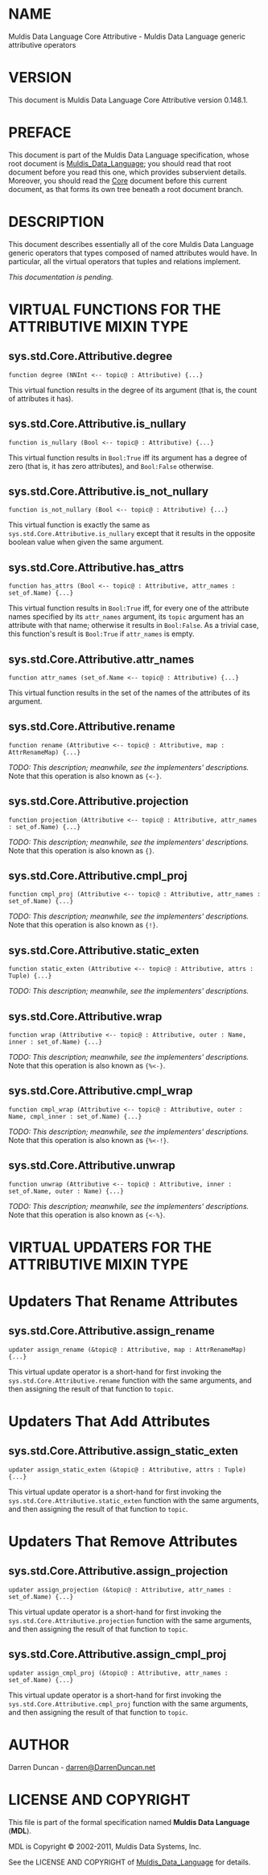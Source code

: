 # NAME

Muldis Data Language Core Attributive - Muldis Data Language generic attributive operators

# VERSION

This document is Muldis Data Language Core Attributive version 0.148.1.

# PREFACE

This document is part of the Muldis Data Language specification, whose root
document is [Muldis_Data_Language](Muldis_Data_Language.md); you should read that root document before
you read this one, which provides subservient details.  Moreover, you
should read the [Core](Muldis_Data_Language_Core.md) document before this current
document, as that forms its own tree beneath a root document branch.

# DESCRIPTION

This document describes essentially all of the core Muldis Data Language generic
operators that types composed of named attributes would have.  In
particular, all the virtual operators that tuples and relations implement.

*This documentation is pending.*

# VIRTUAL FUNCTIONS FOR THE ATTRIBUTIVE MIXIN TYPE

## sys.std.Core.Attributive.degree

`function degree (NNInt <-- topic@ : Attributive) {...}`

This virtual function results in the degree of its argument (that is, the
count of attributes it has).

## sys.std.Core.Attributive.is_nullary

`function is_nullary (Bool <-- topic@ : Attributive) {...}`

This virtual function results in `Bool:True` iff its argument has a degree
of zero (that is, it has zero attributes), and `Bool:False` otherwise.

## sys.std.Core.Attributive.is_not_nullary

`function is_not_nullary (Bool <-- topic@ : Attributive) {...}`

This virtual function is exactly the same as
`sys.std.Core.Attributive.is_nullary` except
that it results in the opposite boolean value when given the same argument.

## sys.std.Core.Attributive.has_attrs

`function has_attrs (Bool <-- topic@ : Attributive,
attr_names : set_of.Name) {...}`

This virtual function results in `Bool:True` iff, for every one of the
attribute names specified by its `attr_names` argument, its `topic`
argument has an attribute with that name; otherwise it results in
`Bool:False`.  As a trivial case, this function's result is `Bool:True`
if `attr_names` is empty.

## sys.std.Core.Attributive.attr_names

`function attr_names (set_of.Name <-- topic@ : Attributive) {...}`

This virtual function results in the set of the names of the attributes of
its argument.

## sys.std.Core.Attributive.rename

`function rename (Attributive <-- topic@ : Attributive,
map : AttrRenameMap) {...}`

*TODO: This description; meanwhile, see the implementers' descriptions.*
Note that this operation is also known as `{<-}`.

## sys.std.Core.Attributive.projection

`function projection (Attributive <-- topic@ : Attributive,
attr_names : set_of.Name) {...}`

*TODO: This description; meanwhile, see the implementers' descriptions.*
Note that this operation is also known as `{}`.

## sys.std.Core.Attributive.cmpl_proj

`function cmpl_proj (Attributive <-- topic@ : Attributive,
attr_names : set_of.Name) {...}`

*TODO: This description; meanwhile, see the implementers' descriptions.*
Note that this operation is also known as `{!}`.

## sys.std.Core.Attributive.static_exten

`function static_exten (Attributive <--
topic@ : Attributive, attrs : Tuple) {...}`

*TODO: This description; meanwhile, see the implementers' descriptions.*

## sys.std.Core.Attributive.wrap

`function wrap (Attributive <-- topic@ : Attributive,
outer : Name, inner : set_of.Name) {...}`

*TODO: This description; meanwhile, see the implementers' descriptions.*
Note that this operation is also known as `{%<-}`.

## sys.std.Core.Attributive.cmpl_wrap

`function cmpl_wrap (Attributive <-- topic@ : Attributive,
outer : Name, cmpl_inner : set_of.Name) {...}`

*TODO: This description; meanwhile, see the implementers' descriptions.*
Note that this operation is also known as `{%<-!}`.

## sys.std.Core.Attributive.unwrap

`function unwrap (Attributive <-- topic@ : Attributive,
inner : set_of.Name, outer : Name) {...}`

*TODO: This description; meanwhile, see the implementers' descriptions.*
Note that this operation is also known as `{<-%}`.

# VIRTUAL UPDATERS FOR THE ATTRIBUTIVE MIXIN TYPE

# Updaters That Rename Attributes

## sys.std.Core.Attributive.assign_rename

`updater assign_rename (&topic@ : Attributive, map : AttrRenameMap) {...}`

This virtual update operator is a short-hand for first invoking the
`sys.std.Core.Attributive.rename` function with the same arguments, and
then assigning the result of that function to `topic`.

# Updaters That Add Attributes

## sys.std.Core.Attributive.assign_static_exten

`updater assign_static_exten (&topic@ : Attributive, attrs : Tuple) {...}`

This virtual update operator is a short-hand for first invoking the
`sys.std.Core.Attributive.static_exten` function with the same arguments,
and then assigning the result of that function to `topic`.

# Updaters That Remove Attributes

## sys.std.Core.Attributive.assign_projection

`updater assign_projection (&topic@ : Attributive,
attr_names : set_of.Name) {...}`

This virtual update operator is a short-hand for first invoking the
`sys.std.Core.Attributive.projection` function with the same arguments,
and then assigning the result of that function to `topic`.

## sys.std.Core.Attributive.assign_cmpl_proj

`updater assign_cmpl_proj (&topic@ : Attributive,
attr_names : set_of.Name) {...}`

This virtual update operator is a short-hand for first invoking the
`sys.std.Core.Attributive.cmpl_proj` function with the same arguments,
and then assigning the result of that function to `topic`.

# AUTHOR

Darren Duncan - darren@DarrenDuncan.net

# LICENSE AND COPYRIGHT

This file is part of the formal specification named
**Muldis Data Language** (**MDL**).

MDL is Copyright © 2002-2011, Muldis Data Systems, Inc.

See the LICENSE AND COPYRIGHT of [Muldis_Data_Language](Muldis_Data_Language.md) for details.
